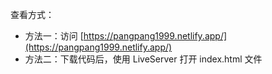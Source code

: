 查看方式：

- 方法一：访问 [https://pangpang1999.netlify.app/](https://pangpang1999.netlify.app/)
- 方法二：下载代码后，使用 LiveServer 打开 index.html 文件

